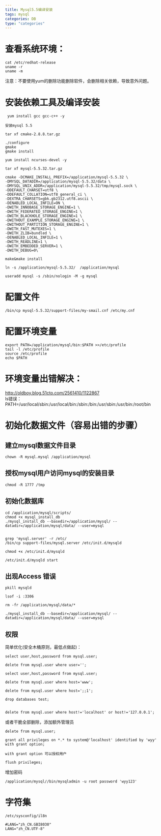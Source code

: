 ```yaml
---
title: Mysql5.5编译安装
tags: mysql
categories: DB
type: "categories"
---
```

# 查看系统环境： #

    cat /etc/redhat-release
    uname -r
    uname -m 

注意：不要使用yum的删除功能删除软件，会删除相关依赖，导致意外问题。
<!--more-->
# 安装依赖工具及编译安装 #
     yum install gcc gcc-c++ -y
    
    安装mysql 5.5
    
    tar xf cmake-2.8.8.tar.gz
    
    ./configure
    gmake  
    gmake install
    
    yum install ncurses-devel -y
    
    tar xf mysql-5.5.32.tar.gz
    
    cmake -DCMAKE_INSTALL_PREFIX=/application/mysql-5.5.32 \
    -DMYSQL_DATADIR=/application/mysql-5.5.32/data \
    -DMYSQL_UNIX_ADDR=/application/mysql-5.5.32/tmp/mysql.sock \
    -DDEFAULT_CHARSET=utf8 \
    -DDEFAULT_COLLATION=utf8_general_ci \
    -DEXTRA_CHARSETS=gbk.gb2312.utf8.ascii \
    -DENABLED_LOCAL_INFILE=ON \
    -DWITH_INNOBASE_STORAGE_ENGINE=1 \
    -DWITH_FEDERATED_STORAGE_ENGINE=1 \
    -DWITH_BLACKHOLE_STORAGE_ENGINE=1 \
    -DWITHOUT_EXAMPLE_STORAGE_ENGINE=1 \
    -DWITHOUT_PARTITION_STORAGE_ENGINE=1 \
    -DWITH_FAST_MUTEXES=1 \
    -DWITH_ZLIB=bundled \
    -DENABLED_LOCAL_INFILE=1 \
    -DWITH_READLINE=1 \
    -DWITH_EMBEDDED_SERVER=1 \
    -DWITH_DEBUG=0\
    
    make&make install
    
    ln -s /application/mysql-5.5.32/  /application/mysql
    
    useradd mysql -s /sbin/nologin -M -g mysql

# 配置文件 #

    /bin/cp mysql-5.5.32/support-files/my-smail.cnf /etc/my.cnf

# 配置环境变量 #

    export PATH=/application/mysql/bin:$PATH >>/etc/profile
    tail -l /etc/profile
    source /etc/profile
    echo $PATH

# 环境变量出错解决： #
http://oldboy.blog.51cto.com/2561410/1122867  
ls错误：PATH=/usr/local/sbin:/usr/local/bin:/sbin:/bin:/usr/sbin:/usr/bin:/root/bin

# 初始化数据文件（容易出错的步骤） #

## 建立mysql数据文件目录 ##

    chown -R mysql.mysql /application/mysql

## 授权mysql用户访问mysql的安装目录 ##

    chmod -R 1777 /tmp

## 初始化数据库 ##
    cd /application/mysql/scripts/
    chmod +x mysql_install_db
    ./mysql_install_db --basedir=/application/mysql/ --datadir=/application/mysql/data/ --user=mysql


    grep 'mysql.server' -r /etc/
    /bin/cp support-files/mysql.server /etc/init.d/mysqld
    
    chmod +x /etc/init.d/mysqld
    
    /etc/init.d/mysqld start


## 出现Access 错误 ##

    pkill mysqld
    
    lsof -i :3306
    
    rm -fr /application/mysql/data/*
    
    ./mysql_install_db --basedir=/application/mysql/ --datadir=/application/mysql/data/ --user=mysql

## 权限 ##

简单优化(安全木桶原则，最低点做起)：

    select user,host,password from mysql.user;
    
    delete from mysql.user where user='';
    
    select user,host,password from mysql.user;
    
    delete from mysql.user where host='www';
    
    delete from mysql.user where host=';;1';
    
    drop databases test;
    
    
    delete from mysql.user where host!='localhost' or host!='127.0.0.1';

或者干脆全部删除，添加额外管理员

    delete from mysql.user;
    
    grant all privileges on *.* to system@'localhost' identified by 'wyy' with grant option; 
    
    with grant option 可以授权用户
    
    flush privileges;



增加密码

    /application/mysql//bin/mysqladmin -u root password 'wyy123'

# 字符集 #

    /etc/sysconfig/il8n
    
    #LANG="zh_CN.GBI8030"
    LANG="zh_CN.UTF-8"
